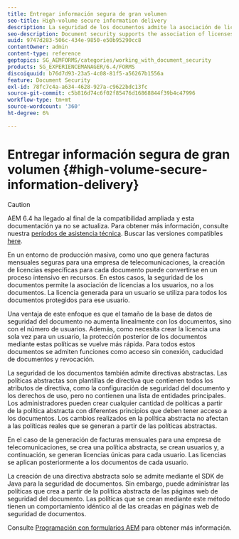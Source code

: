 ```yaml
---
title: Entregar información segura de gran volumen
seo-title: High-volume secure information delivery
description: La seguridad de los documentos admite la asociación de licencias a usuarios, en lugar de a documentos en entornos de producción masiva.
seo-description: Document security supports the association of licenses to users, rather than to the documents in mass production environments.
uuid: 9747d283-506c-434e-9850-e50b95290cc8
contentOwner: admin
content-type: reference
geptopics: SG_AEMFORMS/categories/working_with_document_security
products: SG_EXPERIENCEMANAGER/6.4/FORMS
discoiquuid: b76d7d93-23a5-4c08-81f5-a56267b1556a
feature: Document Security
exl-id: 78fc7c4a-a634-4628-927a-c9622bdc13fc
source-git-commit: c5b816d74c6f02f85476d16868844f39b4c47996
workflow-type: tm+mt
source-wordcount: '360'
ht-degree: 6%

---
```


# Entregar información segura de gran volumen {#high-volume-secure-information-delivery}

>[!CAUTION]
>
>AEM 6.4 ha llegado al final de la compatibilidad ampliada y esta documentación ya no se actualiza. Para obtener más información, consulte nuestra [períodos de asistencia técnica](https://helpx.adobe.com/es/support/programs/eol-matrix.html). Buscar las versiones compatibles [here](https://experienceleague.adobe.com/docs/).

En un entorno de producción masiva, como uno que genera facturas mensuales seguras para una empresa de telecomunicaciones, la creación de licencias específicas para cada documento puede convertirse en un proceso intensivo en recursos. En estos casos, la seguridad de los documentos permite la asociación de licencias a los usuarios, no a los documentos. La licencia generada para un usuario se utiliza para todos los documentos protegidos para ese usuario.

Una ventaja de este enfoque es que el tamaño de la base de datos de seguridad del documento no aumenta linealmente con los documentos, sino con el número de usuarios. Además, como necesita crear la licencia una sola vez para un usuario, la protección posterior de los documentos mediante estas políticas se vuelve más rápida. Para todos estos documentos se admiten funciones como acceso sin conexión, caducidad de documentos y revocación.

La seguridad de los documentos también admite directivas abstractas. Las políticas abstractas son plantillas de directiva que contienen todos los atributos de directiva, como la configuración de seguridad del documento y los derechos de uso, pero no contienen una lista de entidades principales. Los administradores pueden crear cualquier cantidad de políticas a partir de la política abstracta con diferentes principios que deben tener acceso a los documentos. Los cambios realizados en la política abstracta no afectan a las políticas reales que se generan a partir de las políticas abstractas.

En el caso de la generación de facturas mensuales para una empresa de telecomunicaciones, se crea una política abstracta, se crean usuarios y, a continuación, se generan licencias únicas para cada usuario. Las licencias se aplican posteriormente a los documentos de cada usuario.

La creación de una directiva abstracta solo se admite mediante el SDK de Java para la seguridad de documentos. Sin embargo, puede administrar las políticas que crea a partir de la política abstracta de las páginas web de seguridad del documento. Las políticas que se crean mediante este método tienen un comportamiento idéntico al de las creadas en páginas web de seguridad de documentos.

Consulte [Programación con formularios AEM](https://www.adobe.com/go/learn_aemforms_programming_63) para obtener más información.
